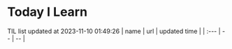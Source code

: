 # Today I Learn 
TIL list updated at 2023-11-10 01:49:26
| name | url | updated time |
| :--- | -- | -- |
